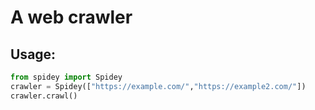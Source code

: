 # A web crawler

## Usage:

```python
from spidey import Spidey
crawler = Spidey(["https://example.com/","https://example2.com/"])
crawler.crawl()
